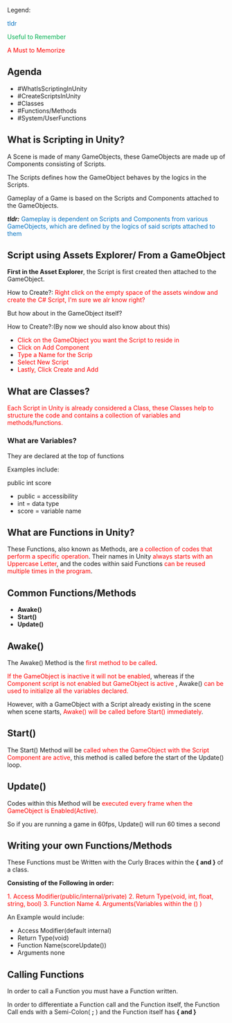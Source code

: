 Legend:

<font color="#0070c0">tldr</font>

<font color="#00b050">Useful to Remember</font>

<font color="#ff0000">A Must to Memorize </font>
## Agenda 

- #WhatIsScriptingInUnity
- #CreateScriptsInUnity
- #Classes
- #Functions/Methods
- #System/UserFunctions

## What is Scripting in Unity?

A Scene is made of many GameObjects, these GameObjects are made up of Components consisting of Scripts.

The Scripts defines how the GameObject behaves by the logics in the Scripts.

Gameplay of a Game is based on the Scripts and Components attached to the GameObjects.

***tldr:*** 
<font color="#0070c0">Gameplay is dependent on Scripts and Components from various GameObjects, which are defined by the logics of said scripts attached to them</font>

## Script using Assets Explorer/ From a GameObject

**First in the Asset Explorer**, the Script is first created then attached to the GameObject.

How to Create?: <font color="#ff0000">Right click on the empty space of the assets window and create the C# Script, I'm sure we alr know right?</font>

But how about in the GameObject itself?

How to Create?:(By now we should also know about this)

- <font color="#ff0000">Click on the GameObject you want the Script to reside in</font>
- <font color="#ff0000">Click on Add Component</font>
- <font color="#ff0000">Type a Name for the Scrip</font>
- <font color="#ff0000">Select New Script</font>
- <font color="#ff0000">Lastly, Click Create and Add</font>


## What are Classes?

<font color="#ff0000">Each Script in Unity is already considered a Class, these Classes help to structure the code and contains a collection of variables and methods/functions.</font>

###  What are Variables?

They are declared at the top of functions

Examples include:

public int score

- public = accessibility
- int = data type
- score = variable name

## What are Functions in Unity?

These Functions, also known as Methods, are <font color="#ff0000">a collection of codes that perform a specific operation</font>. Their names in Unity <font color="#ff0000">always starts with an Uppercase Letter</font>, and the codes within said Functions <font color="#ff0000">can be reused multiple times in the program</font>.

## Common Functions/Methods

- **Awake()**
- **Start()**
- **Update()**

## Awake()

The Awake() Method is the <font color="#ff0000">first method to be called</font>.

<font color="#ff0000">If the GameObject is inactive it will not be enabled</font>, whereas if the <font color="#ff0000">Component script is not enabled but GameObject is active</font> , Awake() <font color="#ff0000">can be used to initialize all the variables declared.</font>

However, with a GameObject with a Script already existing in the scene when scene starts,<font color="#ff0000"> Awake() will be called before Start() immediately</font>.


## Start()

The Start() Method will be <font color="#ff0000">called when the GameObject with the Script Component are active</font>, this method is called before the start of the Update() loop.


## Update()

Codes within this Method will be <font color="#ff0000">executed every frame when the GameObject is Enabled(Active).</font>

So if you are running a game in 60fps, Update() will run 60 times a second


## Writing your own Functions/Methods

These Functions must be Written with the Curly Braces within the  **{ and }** of a class.

**Consisting of the Following in order:**

<font color="#ff0000">1. Access Modifier(public/internal/private)</font>
<font color="#ff0000">2. Return Type(void, int, float, string, bool)</font>
<font color="#ff0000">3. Function Name</font>
<font color="#ff0000">4. Arguments(Variables within the () )</font>

An Example would include:

- Access Modifier(default internal)
- Return Type(void)
- Function Name(scoreUpdate())
- Arguments none

## Calling Functions

In order to call a Function you must have a Function written.

In order to differentiate a Function call and the Function itself, the Function Call  ends with a Semi-Colon( **;** ) and the Function itself has **{ and }** 